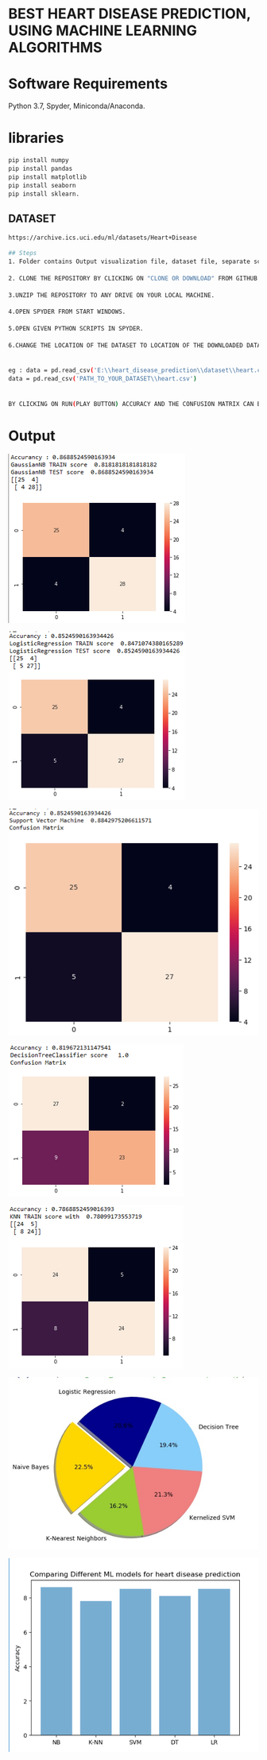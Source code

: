 # BEST HEART DISEASE PREDICTION, USING MACHINE LEARNING ALGORITHMS
#   Software Requirements
Python 3.7,
Spyder,
Miniconda/Anaconda.

# libraries
```bash
pip install numpy
pip install pandas
pip install matplotlib
pip install seaborn
pip install sklearn.
```

## DATASET 
```bash
https://archive.ics.uci.edu/ml/datasets/Heart+Disease
```

```bash
## Steps
1. Folder contains Output visualization file, dataset file, separate scripts for each of the different algorithms.

2. CLONE THE REPOSITORY BY CLICKING ON "CLONE OR DOWNLOAD" FROM GITHUB PAGE.

3.UNZIP THE REPOSITORY TO ANY DRIVE ON YOUR LOCAL MACHINE.

4.OPEN SPYDER FROM START WINDOWS.

5.OPEN GIVEN PYTHON SCRIPTS IN SPYDER.

6.CHANGE THE LOCATION OF THE DATASET TO LOCATION OF THE DOWNLOADED DATASET ON YOUR LOCAL MACHINE


eg : data = pd.read_csv('E:\\heart_disease_prediction\\dataset\\heart.csv')
data = pd.read_csv('PATH_TO_YOUR_DATASET\\heart.csv')


BY CLICKING ON RUN(PLAY BUTTON) ACCURACY AND THE CONFUSION MATRIX CAN BE VISUALIZSED
```
# Output 

![Naive Bayes](https://github.com/Innoovatum32/HeartDiseasePrediction/blob/master/output_images/NB.png)

![Logistic Regression](https://github.com/Innoovatum32/HeartDiseasePrediction/blob/master/output_images/LogisticClassifier.png)

![Support Vector Machine](https://github.com/Innoovatum32/HeartDiseasePrediction/blob/master/output_images/SVM.png)

![Decision Tree Classifier](https://github.com/Innoovatum32/HeartDiseasePrediction/blob/master/output_images/DecisionTreeClassifier.png)

![KNN](https://github.com/Innoovatum32/HeartDiseasePrediction/blob/master/output_images/KNN.png)

![Pie Chart](https://github.com/Innoovatum32/HeartDiseasePrediction/blob/master/output_images/pieChart.jpg)

![Bar Chart](https://github.com/Innoovatum32/HeartDiseasePrediction/blob/master/output_images/BarChart.png)

